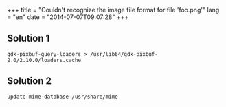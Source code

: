 +++
title = "Couldn't recognize the image file format for file 'foo.png'"
lang = "en"
date = "2014-07-07T09:07:28"
+++

Solution 1
----

    gdk-pixbuf-query-loaders > /usr/lib64/gdk-pixbuf-2.0/2.10.0/loaders.cache

Solution 2
----

    update-mime-database /usr/share/mime
